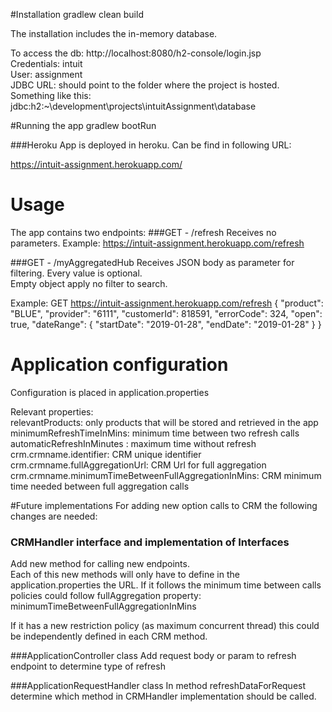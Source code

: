 #Installation
gradlew clean build

The installation includes the in-memory database. 

To access the db:
http://localhost:8080/h2-console/login.jsp <br>
Credentials: intuit<br>
User: assignment<br>
JDBC URL: should point to the folder where the project is hosted. Something like this: jdbc:h2:~\development\projects\intuitAssignment\database

#Running the app
gradlew bootRun

###Heroku
App is deployed in heroku. Can be find in following URL:

https://intuit-assignment.herokuapp.com/

# Usage
The app contains two endpoints:
###GET - /refresh
Receives no parameters. 
Example:
https://intuit-assignment.herokuapp.com/refresh

###GET - /myAggregatedHub
Receives JSON body as parameter for filtering. Every value is optional.
<br>
 Empty object apply no filter to search.

Example:
GET https://intuit-assignment.herokuapp.com/refresh
{
  "product": "BLUE",
  "provider": "6111",
  "customerId": 818591,
  "errorCode": 324,
  "open": true,
  "dateRange": {
    "startDate": "2019-01-28",
    "endDate": "2019-01-28"
  }
}


# Application configuration
Configuration is placed in application.properties

Relevant properties:<br>
relevantProducts: only products that will be stored and retrieved in the app
minimumRefreshTimeInMins: minimum time between two refresh calls<br>
automaticRefreshInMinutes : maximum time without refresh<br>
crm.crmname.identifier: CRM unique identifier<br>
crm.crmname.fullAggregationUrl: CRM Url for full aggregation<br>
crm.crmname.minimumTimeBetweenFullAggregationInMins: CRM minimum time needed between full aggregation calls<br> 

#Future implementations
For adding new option calls to CRM the following changes are needed:

### CRMHandler interface and implementation of Interfaces 
Add new method for calling new endpoints.<br>
Each of this new methods will only have to define in the application.properties the URL.
If it follows the minimum time between calls policies could follow fullAggregation property: minimumTimeBetweenFullAggregationInMins

If it has a new restriction policy (as maximum concurrent thread) this could be independently defined in each CRM method.

###ApplicationController class
Add request body or param to refresh endpoint to determine type of refresh
 
###ApplicationRequestHandler class
In method refreshDataForRequest determine which method in CRMHandler implementation should be called.
